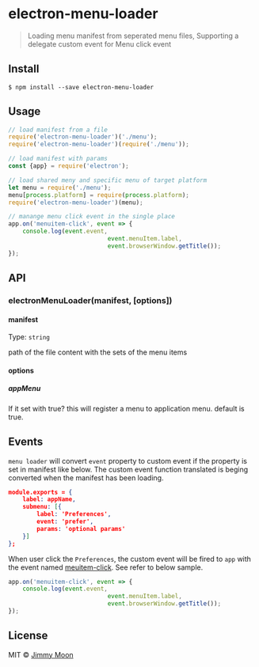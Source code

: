 # electron-menu-loader

> Loading menu manifest from seperated menu files, Supporting a delegate custom event for Menu click event


## Install

```
$ npm install --save electron-menu-loader
```

## Usage

```js
// load manifest from a file
require('electron-menu-loader')('./menu');
require('electron-menu-loader')(require('./menu'));

// load manifest with params
const {app} = require('electron');

// load shared meny and specific menu of target platform
let menu = require('./menu');
menu[process.platform] = require(process.platform);
require('electron-menu-loader')(menu);

// manange menu click event in the single place
app.on('menuitem-click', event => {
	console.log(event.event,
							event.menuItem.label,
							event.browserWindow.getTitle());
});
```

## API

### electronMenuLoader(manifest, [options])

#### manifest

Type: `string`

path of the file content with the sets of the menu items

#### options

##### appMenu

If it set with true? this will register a menu to application menu. default is true.

## Events

`menu loader` will convert `event` property to custom event if the property is set in manifest like below. The custom event function translated is beging converted when the manifest has been loading.

```json
module.exports = {
	label: appName,
	submenu: [{
		label: 'Preferences',
		event: 'prefer',
		params: 'optional params'
	}]
};
```

When user click the `Preferences`, the custom event will be fired to `app` with the event named [meuitem-click](https://github.com/ragingwind/electron-menu-loader/blob/master/index.js#L9). See refer to below sample.

```js
app.on('menuitem-click', event => {
	console.log(event.event,
							event.menuItem.label,
							event.browserWindow.getTitle());
});
```
## License

MIT © [Jimmy Moon](http://ragingwind.me)
